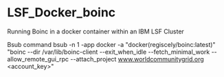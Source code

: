 # LSF_Docker_boinc
Running Boinc in a docker container within an IBM LSF Cluster

Bsub command
bsub -n 1 -app docker -a "docker(regiscely/boinc:latest)" "boinc --dir /var/lib/boinc-client --exit_when_idle  --fetch_minimal_work --allow_remote_gui_rpc --attach_project www.worldcommunitygrid.org <account_key>"
